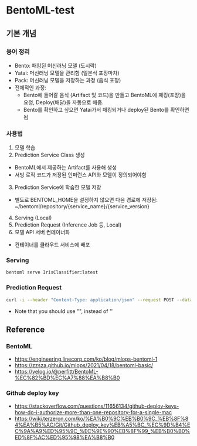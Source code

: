 # BentoML-test


## 기본 개념

### 용어 정리

- Bento: 패킹된 머신러닝 모델 (도시락)
- Yatai: 머신러닝 모델을 관리함 (일본식 포장마차)
- Pack: 머신러닝 모델을 저장하는 과정 (음식 포장)
- 전체적인 과정: 
  - Bento에 들어갈 음식 (Artifact 및 코드)을 만들고 BentoML에 패킹(포장)을 요청, Deploy(배달)을 자동으로 해줌.
  - Bento를 확인하고 싶으면 Yatai가서 패킹되거나 deploy된 Bento를 확인하면 됨 
  
### 사용법

1) 모델 학습
2) Prediction Service Class 생성
  - BentoML에서 제공하는 Artifact를 사용해 생성
  - 서빙 로직 코드가 저장된 인퍼런스 API와 모델이 정의되어야함
3) Prediction Service에 학습한 모델 저장
  - 별도로 BENTOML_HOME을 설정하지 않으면 다음 경로에 저장됨: ~/bentoml/repository/{service_name}/{service_version}
4) Serving (Local)
5) Prediction Request (Inference Job 등, Local)
6) 모델 API 서버 컨테이너화
  - 컨테이너를 클라우드 서비스에 배포

### Serving

```bash
bentoml serve IrisClassifier:latest
```

### Prediction Request

```bash
curl -i --header "Content-Type: application/json" --request POST --data "[[5.1, 3.5, 1.4, 0.2]]" localhost:8898/predict
```

- Note that you should use "", instead of ''

## Reference

### BentoML
- https://engineering.linecorp.com/ko/blog/mlops-bentoml-1
- https://zzsza.github.io/mlops/2021/04/18/bentoml-basic/
- https://velog.io/@perfitt/BentoML-%EC%82%BD%EC%A7%88%EA%B8%B0

### Github deploy key
- https://stackoverflow.com/questions/11656134/github-deploy-keys-how-do-i-authorize-more-than-one-repository-for-a-single-mac
- https://wiki.terzeron.com/ko/%EA%B0%9C%EB%B0%9C_%EB%8F%84%EA%B5%AC/Git/Github_deploy_key%EB%A5%BC_%EC%9D%B4%EC%9A%A9%ED%95%9C_%EC%9E%90%EB%8F%99_%EB%B0%B0%ED%8F%AC%ED%95%98%EA%B8%B0
